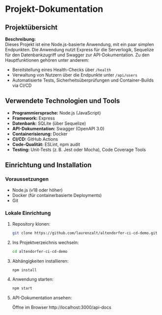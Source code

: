 # Projekt-Dokumentation

## Projektübersicht

**Beschreibung:**  
Dieses Projekt ist eine Node.js-basierte Anwendung, mit ein paar simplen Endpunkten. Die Anwendung nutzt Express für die Serverlogik, Sequelize für den Datenbankzugriff und Swagger zur API-Dokumentation. Zu den Hauptfunktionen gehören unter anderem:

- Bereitstellung eines Health-Checks über `/health`
- Verwaltung von Nutzern über die Endpunkte unter `/api/users`
- Automatisierte Tests, Sicherheitsüberprüfungen und Container-Builds via CI/CD

## Verwendete Technologien und Tools

- **Programmiersprache:** Node.js (JavaScript)
- **Framework:** Express
- **Datenbank:** SQLite (über Sequelize)
- **API-Dokumentation:** Swagger (OpenAPI 3.0)
- **Containerisierung:** Docker
- **CI/CD:** GitHub Actions
- **Code-Qualität:** ESLint, npm audit
- **Testing:** Unit-Tests (z. B. Jest oder Mocha), Code Coverage Tools


## Einrichtung und Installation

### Voraussetzungen

- Node.js (v18 oder höher)
- Docker (für containerbasierte Deployments)
- Git

### Lokale Einrichtung

1. Repository klonen:
   ```bash
   git clone https://github.com/laurenzalt/altendorfer-ci-cd-demo.git
   ```
2. Ins Projektverzeichnis wechseln:
    ```bash
    cd altendorfer-ci-cd-demo
    ```
3. Abhängigkeiten installieren:
    ```bash
    npm install
    ```
 4. Anwendung starten:
    ```bash
    npm start
    ```
5. API-Dokumentation ansehen:
   
    Öffne im Browser http://localhost:3000/api-docs

  